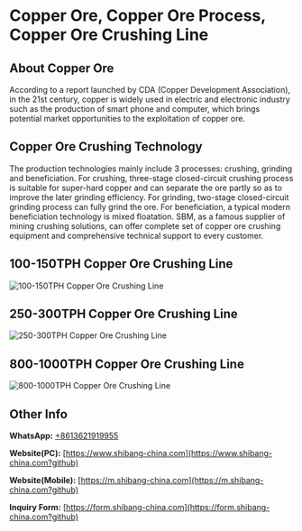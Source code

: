 # Copper Ore, Copper Ore Process, Copper Ore Crushing Line
## About Copper Ore
According to a report launched by CDA (Copper Development Association), in the 21st century, copper is widely used in electric and electronic industry such as the production of smart phone and computer, which brings potential market opportunities to the exploitation of copper ore.
## Copper Ore Crushing Technology
The production technologies mainly include 3 processes: crushing, grinding and beneficiation. For crushing, three-stage closed-circuit crushing process is suitable for super-hard copper and can separate the ore partly so as to improve the later grinding efficiency. For grinding, two-stage closed-circuit grinding process can fully grind the ore. For beneficiation, a typical modern beneficiation technology is mixed floatation. SBM, as a famous supplier of mining crushing solutions, can offer complete set of copper ore crushing equipment and comprehensive technical support to every customer.
## 100-150TPH Copper Ore Crushing Line
![100-150TPH Copper Ore Crushing Line](https://www.sbmchina.com/images/materials/hard/100-150tph.png)
## 250-300TPH Copper Ore Crushing Line
![250-300TPH Copper Ore Crushing Line](https://www.sbmchina.com/images/materials/hard/250-300tph.png)
## 800-1000TPH Copper Ore Crushing Line
![800-1000TPH Copper Ore Crushing Line](https://www.sbmchina.com/images/materials/hard/800-1000tph.png)

## Other Info
**WhatsApp:**  [+8613621919955](https://whatsapp.shibangsoft.com/WhatsApp.php)

**Website(PC):** [https://www.shibang-china.com](https://www.shibang-china.com?github)

**Website(Mobile):** [https://m.shibang-china.com](https://m.shibang-china.com?github)

**Inquiry Form:** [https://form.shibang-china.com](https://form.shibang-china.com?github)
